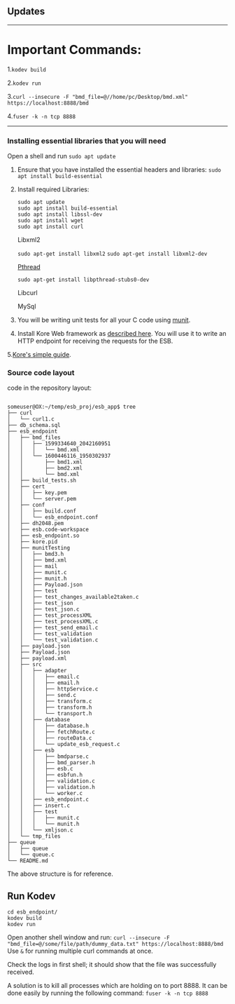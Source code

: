 Updates
------------------------------------------------------------------------

________________________________________________________________________

# Important Commands:

1.`kodev build`

2.`kodev run`

3.`curl --insecure -F "bmd_file=@//home/pc/Desktop/bmd.xml" https://localhost:8888/bmd`

4.`fuser -k -n tcp 8888`


-------------------------------------------------------------------------------

### Installing essential libraries that you will need
 Open a shell and run `sudo apt update`
1. Ensure that you have installed the essential headers and libraries: `sudo apt install build-essential`
2. Install required Libraries:

       sudo apt update
       sudo apt install build-essential
       sudo apt install libssl-dev
       sudo apt install wget
       sudo apt install curl

    Libxml2

    `sudo apt-get install libxml2`
    `sudo apt-get install libxml2-dev`
    
    [Pthread](https://askubuntu.com/questions/453860/unable-to-locate-package-pthread)
    
    `sudo apt-get install libpthread-stubs0-dev`
    
    Libcurl
    
    MySql
    
    

3. You will be writing unit tests for all your C code using [munit](https://nemequ.github.io/munit/#getting-started).
4. Install Kore Web framework as [described here](https://docs.kore.io/3.3.1/install.html). You will use it to write an HTTP endpoint for receiving the requests for the ESB.

5.[Kore's simple guide](https://docs.kore.io/3.3.1/).

### Source code layout

code in the repository layout:

```

someuser@OX:~/temp/esb_proj/esb_app$ tree
├── curl
│   └── curl1.c
├── db_schema.sql
├── esb_endpoint
│   ├── bmd_files
│   │   ├── 1599334640_2042160951
│   │   │   └── bmd.xml
│   │   └── 1600446116_1950302937
│   │       ├── bmd1.xml
│   │       ├── bmd2.xml
│   │       └── bmd.xml
│   ├── build_tests.sh
│   ├── cert
│   │   ├── key.pem
│   │   └── server.pem
│   ├── conf
│   │   ├── build.conf
│   │   └── esb_endpoint.conf
│   ├── dh2048.pem
│   ├── esb.code-workspace
│   ├── esb_endpoint.so
│   ├── kore.pid
│   ├── munitTesting
│   │   ├── bmd3.h
│   │   ├── bmd.xml
│   │   ├── mail
│   │   ├── munit.c
│   │   ├── munit.h
│   │   ├── Payload.json
│   │   ├── test
│   │   ├── test_changes_available2taken.c
│   │   ├── test_json
│   │   ├── test_json.c
│   │   ├── test_processXML
│   │   ├── test_processXML.c
│   │   ├── test_send_email.c
│   │   ├── test_validation
│   │   └── test_validation.c
│   ├── payload.json
│   ├── Payload.json
│   ├── payload.xml
│   ├── src
│   │   ├── adapter
│   │   │   ├── email.c
│   │   │   ├── email.h
│   │   │   ├── httpService.c
│   │   │   ├── send.c
│   │   │   ├── transform.c
│   │   │   ├── transform.h
│   │   │   └── transport.h
│   │   ├── database
│   │   │   ├── database.h
│   │   │   ├── fetchRoute.c
│   │   │   ├── routeData.c
│   │   │   └── update_esb_request.c
│   │   ├── esb
│   │   │   ├── bmdparse.c
│   │   │   ├── bmd_parser.h
│   │   │   ├── esb.c
│   │   │   ├── esbfun.h
│   │   │   ├── validation.c
│   │   │   ├── validation.h
│   │   │   └── worker.c
│   │   ├── esb_endpoint.c
│   │   ├── insert.c
│   │   ├── test
│   │   │   ├── munit.c
│   │   │   └── munit.h
│   │   └── xmljson.c
│   └── tmp_files
├── queue
│   ├── queue
│   └── queue.c
└── README.md

```

The above structure is for reference.

## Run Kodev
```
cd esb_endpoint/
kodev build
kodev run
```

Open another shell window and run:
`curl --insecure -F "bmd_file=@/some/file/path/dummy_data.txt" https://localhost:8888/bmd`
Use `&` for running multiple curl commands at once.

Check the logs in first shell; it should show that the file was successfully received.

A solution is to kill all processes which are holding on to port 8888. It can be done easily by running the following
command:
`fuser -k -n tcp 8888` 

